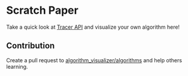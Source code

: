 # Scratch Paper

Take a quick look at [Tracer API](https://github.com/algorithm-visualizer/tracers/wiki) and visualize your own algorithm here!

## Contribution

Create a pull request to [algorithm_visualizer/algorithms](https://github.com/algorithm-visualizer/algorithms) and help others learning.
